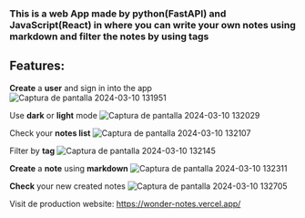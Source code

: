### This is a web App made by python(FastAPI) and JavaScript(React) in where you can write your own notes using markdown and filter the notes by using tags

## Features:

 **Create** a **user** and sign in into the app
![Captura de pantalla 2024-03-10 131951](https://github.com/CarlosAlvarez96/wonderNotes/assets/116850911/cac6ba14-4f19-4ba2-b93a-d7b9ddd07609)

 Use **dark** or **light** mode
![Captura de pantalla 2024-03-10 132029](https://github.com/CarlosAlvarez96/wonderNotes/assets/116850911/05eca9ec-65b6-4d5c-85da-bb858ece7422)

 Check your **notes list**
![Captura de pantalla 2024-03-10 132107](https://github.com/CarlosAlvarez96/wonderNotes/assets/116850911/ba9f8303-8765-4745-8ba8-aa071ad31c28)

 Filter by **tag**
![Captura de pantalla 2024-03-10 132145](https://github.com/CarlosAlvarez96/wonderNotes/assets/116850911/baa7457d-64a7-43fc-a979-459778accde7)

 **Create** a **note** using **markdown**
![Captura de pantalla 2024-03-10 132311](https://github.com/CarlosAlvarez96/wonderNotes/assets/116850911/f54fbc2e-00f8-4802-99e2-7ae4c8dd90cf)

 **Check** your new created notes
   ![Captura de pantalla 2024-03-10 132705](https://github.com/CarlosAlvarez96/wonderNotes/assets/116850911/24e3454d-291a-45bb-9251-ec4dbfe16dcc)

Visit de production website: https://wonder-notes.vercel.app/
